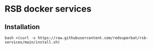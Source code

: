 # RSB docker services

## Installation

```shell
bash <(curl -s https://raw.githubusercontent.com/redsuperbat/rsb-services/main/install.sh)
```
